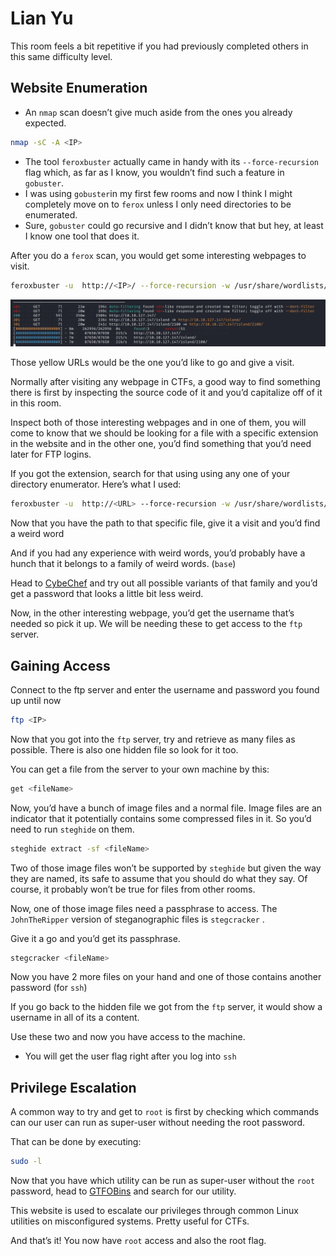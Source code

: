 # Lian Yu

This room feels a bit repetitive if you had previously completed others in this same difficulty level.

## Website Enumeration

- An `nmap` scan doesn’t give much aside from the ones you already expected.

```bash
nmap -sC -A <IP>
```

- The tool `feroxbuster` actually came in handy with its `--force-recursion` flag which, as far as I know, you wouldn’t find such a feature in `gobuster`.
- I was using `gobuster`in my first few rooms and now I think I might completely move on to `ferox` unless I only need directories to be enumerated.
- Sure, `gobuster` could go recursive and I didn’t know that but hey, at least I know one tool that does it.

After you do a `ferox` scan, you would get some interesting webpages to visit.

```bash
feroxbuster -u  http://<IP>/ --force-recursion -w /usr/share/wordlists/dirbuster/directory-list-2.3-small.txt
```

![image.png](image.png)

Those yellow URLs would be the one you’d like to go and give a visit.

Normally after visiting any webpage in CTFs, a good way to find something there is first by inspecting the source code of it and you’d capitalize off of it in this room.

Inspect both of those interesting webpages and in one of them, you will come to know that we should be looking for a file with a specific extension in the website and in the other one, you’d find something that you’d need later for FTP logins.

If you got the extension, search for that using using any one of your directory enumerator. Here’s what I used: 

```bash
feroxbuster -u  http://<URL> --force-recursion -w /usr/share/wordlists/dirbuster/directory-list-2.3-small.txt -x <EXTENSION>
```

Now that you have the path to that specific file, give it a visit and you’d find a weird word

And if you had any experience with weird words, you’d probably have a hunch that it belongs to a family of weird words. (`base`)

Head to [CybeChef](https://gchq.github.io/CyberChef/) and try out all possible variants of that family and you’d get a password that looks a little bit less weird.

Now, in the other interesting webpage, you’d get the username that’s needed so pick it up. We will be needing these to get access to the  `ftp` server.

## Gaining Access

Connect to the ftp server and enter the username and password you found up until now

```bash
ftp <IP>
```

Now that you got into the `ftp` server, try and retrieve as many files as possible. There is also one hidden file so look for it too.

You can get a file from the server to your own machine by this:

```bash
get <fileName>
```

Now, you’d have a bunch of image files and a normal file. Image files are an indicator that it potentially contains some compressed files in it. So you’d need to run `steghide` on them.

```bash
steghide extract -sf <fileName>
```

Two of those image files won’t be supported by `steghide` but given the way they are named, its safe to assume that you should do what they say. Of course, it probably won’t be true for files from other rooms.

Now, one of those image files need a passphrase to access. The `JohnTheRipper` version of steganographic files is `stegcracker` .

Give it a go and you’d get its passphrase.

```bash
stegcracker <fileName>
```

Now you have 2 more files on your hand and one of those contains another password (for `ssh`)

If you go back to the hidden file we got from the `ftp` server, it would show a username in all of its a content.

Use these two and now you have access to the machine.

- You will get the user flag right after you log into `ssh`

## Privilege Escalation

A common way to try and get to `root` is first by checking which commands can our user can run as super-user without needing the root password.

That can be done by executing:

```bash
sudo -l
```

Now that you have which utility can be run as super-user without the `root` password, head to [GTFOBins](https://gtfobins.github.io/) and search for our utility.

This website is used to escalate our privileges through common Linux utilities on misconfigured systems. Pretty useful for CTFs.

And that’s it! You now have `root` access and also the root flag.